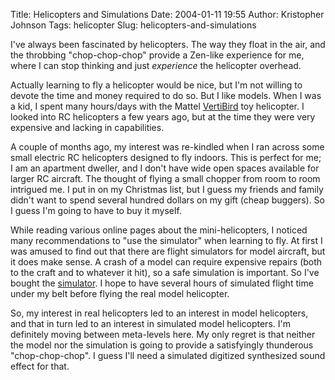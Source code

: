Title: Helicopters and Simulations
Date: 2004-01-11 19:55
Author: Kristopher Johnson
Tags: helicopter
Slug: helicopters-and-simulations

I've always been fascinated by helicopters. The way they float in the
air, and the throbbing "chop-chop-chop" provide a Zen-like experience
for me, where I can stop thinking and just *experience* the helicopter
overhead.

Actually learning to fly a helicopter would be nice, but I'm not willing
to devote the time and money required to do so. But I like models. When
I was a kid, I spent many hours/days with the Mattel
[VertiBird](http://www.whirlybirdcentral.com/downloads/7604.pdf) toy
helicopter. I looked into RC helicopters a few years ago, but at the
time they were very expensive and lacking in capabilities.

A couple of months ago, my interest was re-kindled when I ran across
some small electric RC helicopters designed to fly indoors. This is
perfect for me; I am an apartment dweller, and I don't have wide open
spaces available for larger RC aircraft. The thought of flying a small
chopper from room to room intrigued me. I put in on my Christmas list,
but I guess my friends and family didn't want to spend several hundred
dollars on my gift (cheap buggers). So I guess I'm going to have to buy
it myself.

While reading various online pages about the mini-helicopters, I noticed
many recommendations to "use the simulator" when learning to fly. At
first I was amused to find out that there are flight simulators for
model aircraft, but it does make sense. A crash of a model can require
expensive repairs (both to the craft and to whatever it hit), so a safe
simulation is important. So I've bought the
[simulator](http://www.rc-soar.com/tech/piccofly.htm). I hope to have
several hours of simulated flight time under my belt before flying the
real model helicopter.

So, my interest in real helicopters led to an interest in model
helicopters, and that in turn led to an interest in simulated model
helicopters. I'm definitely moving between meta-levels here. My only
regret is that neither the model nor the simulation is going to provide
a satisfyingly thunderous "chop-chop-chop". I guess I'll need a
simulated digitized synthesized sound effect for that.

